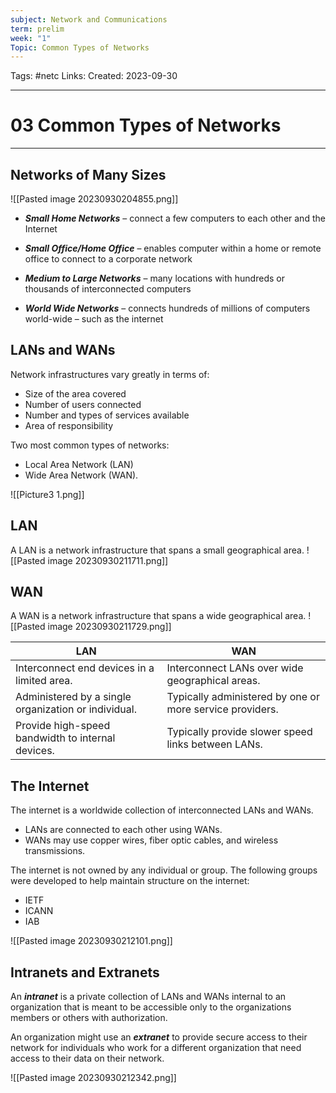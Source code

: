 ```yaml
---
subject: Network and Communications
term: prelim
week: "1"
Topic: Common Types of Networks
---
```

Tags: #netc
Links:
Created: 2023-09-30

---
# 03 Common Types of Networks

---

## Networks of Many Sizes
![[Pasted image 20230930204855.png]]

- ___Small Home Networks___ – connect a few computers to each other and the Internet

- ___Small Office/Home Office___ – enables computer within a home or remote office to connect to a corporate network

- ___Medium to Large Networks___ – many locations with hundreds or thousands of interconnected computers

- ___World Wide Networks___ – connects hundreds of millions of computers world-wide – such as the internet

## LANs and WANs
Network infrastructures vary greatly in terms of:
- Size of the area covered
- Number of users connected
- Number and types of services available
- Area of responsibility

Two most common types of networks:
- Local Area Network (LAN)
- Wide Area Network (WAN).

![[Picture3 1.png]]

## LAN
A LAN is a network infrastructure that spans a small geographical area.
![[Pasted image 20230930211711.png]]

## WAN
A WAN is a network infrastructure that spans a wide geographical area.
![[Pasted image 20230930211729.png]]

 
| LAN                                                  | WAN                                                      |
| ---------------------------------------------------- | -------------------------------------------------------- |
| Interconnect end devices in a limited area.          | Interconnect LANs over wide geographical areas.          |
| Administered by a single organization or individual. | Typically administered by one or more service providers. |
| Provide high-speed bandwidth to internal devices.    | Typically provide slower speed links between LANs.       |

## The Internet
The internet is a worldwide collection of interconnected LANs and WANs.

- LANs are connected to each other using WANs.
- WANs may use copper wires, fiber optic cables, and wireless transmissions.

The internet is not owned by any individual or group. The following groups were developed to help maintain structure on the internet:

- IETF
- ICANN
- IAB

![[Pasted image 20230930212101.png]]

## Intranets and Extranets
An ___intranet___ is a private collection of LANs and WANs internal to an organization that is meant to be accessible only to the organizations members or others with authorization.

An organization might use an ___extranet___ to provide secure access to their network for individuals who work for a different organization that need access to their data on their network.

![[Pasted image 20230930212342.png]]


